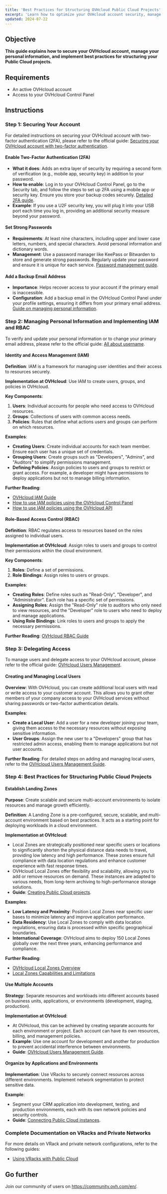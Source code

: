 ```yaml
---
title: 'Best Practices for Structuring OVHcloud Public Cloud Projects'
excerpt: 'Learn how to optimize your OVHcloud account security, manage your personal information, and efficiently structure your Public Cloud projects'
updated: 2024-07-22
---
```


## Objective

**This guide explains how to secure your OVHcloud account, manage your personal information, and implement best practices for structuring your Public Cloud projects.**

## Requirements

- An active OVHcloud account
- Access to your OVHcloud Control Panel

## Instructions

### Step 1: Securing Your Account

For detailed instructions on securing your OVHcloud account with two-factor authentication (2FA), please refer to the official guide: [Securing your OVHcloud account with two-factor authentication](/pages/account_and_service_management/account_information/all_about_username).

#### Enable Two-Factor Authentication (2FA)
- **What it does**: Adds an extra layer of security by requiring a second form of verification (e.g., mobile app, security key) in addition to your password.
- **How to enable**: Log in to your OVHcloud Control Panel, go to the Security tab, and follow the steps to set up 2FA using a mobile app or security key. Ensure you store your backup codes securely. [Detailed 2FA guide](https://support.us.ovhcloud.com/hc/en-us/articles/360013968099-Securing-an-Account-with-Two-Factor-Authentication).
- **Example**: If you use a U2F security key, you will plug it into your USB port each time you log in, providing an additional security measure beyond your password.

#### Set Strong Passwords
- **Requirements**: At least nine characters, including upper and lower case letters, numbers, and special characters. Avoid personal information and dictionary words.
- **Management**: Use a password manager like KeePass or Bitwarden to store and generate strong passwords. Regularly update your password and ensure it is unique for each service. [Password management guide](/pages/account_and_service_management/account_information/manage-ovh-password).

#### Add a Backup Email Address
- **Importance**: Helps recover access to your account if the primary email is inaccessible.
- **Configuration**: Add a backup email in the OVHcloud Control Panel under your profile settings, ensuring it differs from your primary email address. [Guide on managing personal information](pages/account_and_service_management/account_information/all_about_username/).

### Step 2: Managing Personal Information and Implementing IAM and RBAC

To verify and update your personal information or to change your primary email address, please refer to the official guide: [All about username](/pages/account_and_service_management/account_information/all_about_username).

#### Identity and Access Management (IAM)

**Definition**: IAM is a framework for managing user identities and their access to resources securely.

**Implementation at OVHcloud**: Use IAM to create users, groups, and policies in OVHcloud.

**Key Components**:
1. **Users**: Individual accounts for people who need access to OVHcloud resources.
2. **Groups**: Collections of users with common access needs.
3. **Policies**: Rules that define what actions users and groups can perform on which resources.

**Examples**:
- **Creating Users**: Create individual accounts for each team member. Ensure each user has a unique set of credentials.
- **Grouping Users**: Create groups such as "Developers", "Admins", and "Auditors" to simplify permissions management.
- **Defining Policies**: Assign policies to users and groups to restrict or grant access. For example, a developer might have permissions to deploy applications but not to manage billing information.

**Further Reading**: 
- [OVHcloud IAM Guide](https://www.ovhcloud.com/en/identity-security/identity-access-management/)
- [How to use IAM policies using the OVHcloud Control Panel](/pages/account_and_service_management/account_information/iam-policy-ui/)
- [How to use IAM policies using the OVHcloud API](/pages/account_and_service_management/account_information/iam-policies-api/)

#### Role-Based Access Control (RBAC)

**Definition**: RBAC regulates access to resources based on the roles assigned to individual users.

**Implementation at OVHcloud**: Assign roles to users and groups to control their permissions within the cloud environment.

**Key Components**:
1. **Roles**: Define a set of permissions.
2. **Role Bindings**: Assign roles to users or groups.

**Examples**:
- **Creating Roles**: Define roles such as "Read-Only", "Developer", and "Administrator". Each role has a specific set of permissions.
- **Assigning Roles**: Assign the "Read-Only" role to auditors who only need to view resources, and the "Developer" role to users who need to deploy and manage applications.
- **Using Role Bindings**: Link roles to users and groups to apply the necessary permissions.

**Further Reading**: [OVHcloud RBAC Guide](https://www.ovhcloud.com/en/identity-security/identity-access-management/)

### Step 3: Delegating Access

To manage users and delegate access to your OVHcloud account, please refer to the official guide: [OVHcloud Users Management](/pages/account_and_service_management/account_information/ovhcloud-users-management).

#### Creating and Managing Local Users

**Overview**: With OVHcloud, you can create additional local users with read or write access to your customer account. This allows you to grant other members of your company access to your OVHcloud services without sharing passwords or two-factor authentication details.

**Examples**:
- **Create a Local User**: Add a user for a new developer joining your team, giving them access to the necessary resources without exposing sensitive information.
- **User Groups**: Assign the new user to a "Developers" group that has restricted admin access, enabling them to manage applications but not user accounts.

**Further Reading**: For detailed steps on adding and managing local users, refer to the [OVHcloud Users Management Guide](/pages/account_and_service_management/account_information/ovhcloud-users-management).

### Step 4: Best Practices for Structuring Public Cloud Projects

#### Establish Landing Zones

**Purpose**: Create scalable and secure multi-account environments to isolate resources and manage growth efficiently.

**Definition**: A Landing Zone is a pre-configured, secure, scalable, and multi-account environment based on best practices. It acts as a starting point for deploying workloads in a cloud environment.

**Implementation at OVHcloud**:
- Local Zones are strategically positioned near specific users or locations to significantly shorten the physical distance data needs to travel, providing low latency and high performance. These zones ensure full compliance with data location regulations and enhance customer experience with fast response times.
- OVHcloud Local Zones offer flexibility and scalability, allowing you to add or remove resources on demand. These instances are adapted to various needs, from long-term archiving to high-performance storage solutions.
- **Guide**: [Creating Public Cloud projects](/pages/public_cloud/compute/create_a_public_cloud_project/).

**Examples**:
- **Low Latency and Proximity**: Position Local Zones near specific user bases to minimize latency and improve application performance.
- **Data Residency**: Use Local Zones to comply with data location regulations, ensuring data is processed within specific geographical boundaries.
- **International Coverage**: OVHcloud aims to deploy 150 Local Zones globally over the next three years, enhancing performance and compliance.

**Further Reading**:
- [OVHcloud Local Zones Overview](https://www.ovhcloud.com/en/about-us/global-infrastructure/local-zone/?_gl=1*1qvadba*_gcl_au*NTIyMTcxNjkwLjE3MTU5NTg5ODIuMTQxNzQ4MDM5NS4xNzIxNjY0Nzk2LjE3MjE2NjQ3OTY.)
- [Local Zones Capabilities and Limitations](/pages/public_cloud/compute/local-zones-capabilities-limitations/)

#### Use Multiple Accounts

**Strategy**: Separate resources and workloads into different accounts based on business units, applications, or environments (development, staging, production).

**Implementation at OVHcloud**:
- At OVHcloud, this can be achieved by creating separate accounts for each environment or project. Each account can have its own resources, billing, and management policies.
- **Example**: Use one account for development and another for production to prevent accidental interference between environments.
- **Guide**: [OVHcloud Users Management Guide](/pages/account_and_service_management/account_information/ovhcloud-users-management/).

#### Organize by Applications and Environments

**Implementation**: Use VRacks to securely connect resources across different environments. Implement network segmentation to protect sensitive data.

**Example**:
- Segment your CRM application into development, testing, and production environments, each with its own network policies and security controls.
- **Guide**: [Connecting Public Cloud instances](/pages/public_cloud/compute/public-cloud-first-steps/).

### Complete Documentation on VRacks and Private Networks

For more details on VRack and private network configurations, refer to the following guides:
- [Using VRacks with Public Cloud](/pages/public_cloud/public_cloud_network_services/getting-started-07-creating-vrack/)

## Go further

Join our community of users on <https://community.ovh.com/en/>.

